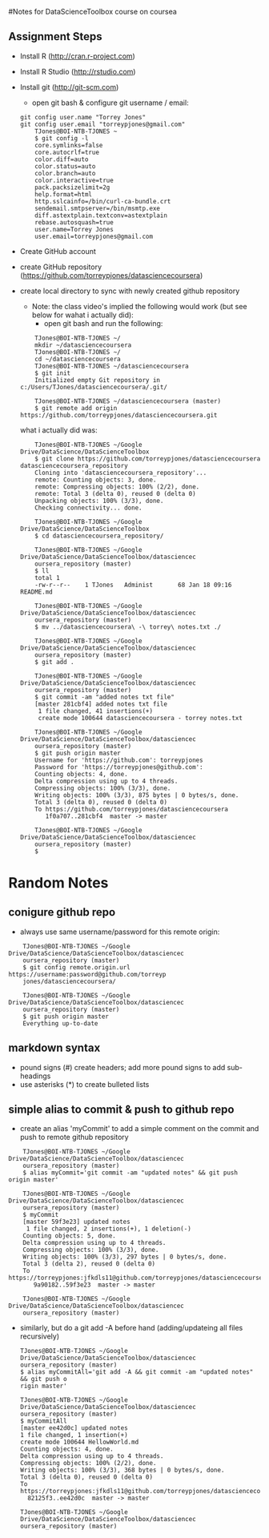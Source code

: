 #Notes for DataScienceToolbox course on coursea

## Assignment Steps
 - Install R (http://cran.r-project.com)
 - Install R Studio (http://rstudio.com)
 - Install git (http://git-scm.com)
	- open git bash & configure git username / email:
	```
	git config user.name "Torrey Jones"
	git config user.email "torreypjones@gmail.com"
		TJones@BOI-NTB-TJONES ~
		$ git config -l
		core.symlinks=false
		core.autocrlf=true
		color.diff=auto
		color.status=auto
		color.branch=auto
		color.interactive=true
		pack.packsizelimit=2g
		help.format=html
		http.sslcainfo=/bin/curl-ca-bundle.crt
		sendemail.smtpserver=/bin/msmtp.exe
		diff.astextplain.textconv=astextplain
		rebase.autosquash=true
		user.name=Torrey Jones
		user.email=torreypjones@gmail.com
	```
 - Create GitHub account
 - create GitHub repository (https://github.com/torreypjones/datasciencecoursera)
 - create local directory to sync with newly created github repository
	- Note: the class video's implied the following would work (but see below for wahat i actually did):
		- open git bash and run the following:
	```
		TJones@BOI-NTB-TJONES ~/
		mkdir ~/datasciencecoursera
		TJones@BOI-NTB-TJONES ~/
		cd ~/datasciencecoursera
		TJones@BOI-NTB-TJONES ~/datasciencecoursera
		$ git init
		Initialized empty Git repository in c:/Users/TJones/datasciencecoursera/.git/

		TJones@BOI-NTB-TJONES ~/datasciencecoursera (master)
		$ git remote add origin https://github.com/torreypjones/datasciencecoursera.git
	```
		
	what i actually did was:
	```
		TJones@BOI-NTB-TJONES ~/Google Drive/DataScience/DataScienceToolbox
		$ git clone https://github.com/torreypjones/datasciencecoursera datasciencecoursera_repository
		Cloning into 'datasciencecoursera_repository'...
		remote: Counting objects: 3, done.
		remote: Compressing objects: 100% (2/2), done.
		remote: Total 3 (delta 0), reused 0 (delta 0)
		Unpacking objects: 100% (3/3), done.
		Checking connectivity... done.

		TJones@BOI-NTB-TJONES ~/Google Drive/DataScience/DataScienceToolbox
		$ cd datasciencecoursera_repository/

		TJones@BOI-NTB-TJONES ~/Google Drive/DataScience/DataScienceToolbox/datasciencec
		oursera_repository (master)
		$ ll
		total 1
		-rw-r--r--    1 TJones   Administ       68 Jan 18 09:16 README.md

		TJones@BOI-NTB-TJONES ~/Google Drive/DataScience/DataScienceToolbox/datasciencec
		oursera_repository (master)
		$ mv ../datasciencecoursera\ -\ torrey\ notes.txt ./

		TJones@BOI-NTB-TJONES ~/Google Drive/DataScience/DataScienceToolbox/datasciencec
		oursera_repository (master)
		$ git add .

		TJones@BOI-NTB-TJONES ~/Google Drive/DataScience/DataScienceToolbox/datasciencec
		oursera_repository (master)
		$ git commit -am "added notes txt file"
		[master 281cbf4] added notes txt file
		 1 file changed, 41 insertions(+)
		 create mode 100644 datasciencecoursera - torrey notes.txt

		TJones@BOI-NTB-TJONES ~/Google Drive/DataScience/DataScienceToolbox/datasciencec
		oursera_repository (master)
		$ git push origin master
		Username for 'https://github.com': torreypjones
		Password for 'https://torreypjones@github.com':
		Counting objects: 4, done.
		Delta compression using up to 4 threads.
		Compressing objects: 100% (3/3), done.
		Writing objects: 100% (3/3), 875 bytes | 0 bytes/s, done.
		Total 3 (delta 0), reused 0 (delta 0)
		To https://github.com/torreypjones/datasciencecoursera
		   1f0a707..281cbf4  master -> master

		TJones@BOI-NTB-TJONES ~/Google Drive/DataScience/DataScienceToolbox/datasciencec
		oursera_repository (master)
		$
	```

# Random Notes
## conigure github repo
 -  always use same username/password for this remote origin:		
```
	TJones@BOI-NTB-TJONES ~/Google Drive/DataScience/DataScienceToolbox/datasciencec
	oursera_repository (master)
	$ git config remote.origin.url https://username:password@github.com/torreyp
	jones/datasciencecoursera/

	TJones@BOI-NTB-TJONES ~/Google Drive/DataScience/DataScienceToolbox/datasciencec
	oursera_repository (master)
	$ git push origin master
	Everything up-to-date
```	
## markdown syntax
 - pound signs (#) create headers; add more pound signs to add sub-headings
 - use asterisks (*) to create bulleted lists

## simple alias to commit & push to github repo
 - create an alias 'myCommit' to add a simple comment on the commit and push to remote github repository
```
	TJones@BOI-NTB-TJONES ~/Google Drive/DataScience/DataScienceToolbox/datasciencec
	oursera_repository (master)
	$ alias myCommit='git commit -am "updated notes" && git push origin master'

	TJones@BOI-NTB-TJONES ~/Google Drive/DataScience/DataScienceToolbox/datasciencec
	oursera_repository (master)
	$ myCommit
	[master 59f3e23] updated notes
	 1 file changed, 2 insertions(+), 1 deletion(-)
	Counting objects: 5, done.
	Delta compression using up to 4 threads.
	Compressing objects: 100% (3/3), done.
	Writing objects: 100% (3/3), 297 bytes | 0 bytes/s, done.
	Total 3 (delta 2), reused 0 (delta 0)
	To https://torreypjones:jfkdls11@github.com/torreypjones/datasciencecoursera/
	   9a90182..59f3e23  master -> master

	TJones@BOI-NTB-TJONES ~/Google Drive/DataScience/DataScienceToolbox/datasciencec
	oursera_repository (master)
```
 - similarly, but do a git add -A before hand (adding/updateing all files recursively)
	 ```
	 TJones@BOI-NTB-TJONES ~/Google Drive/DataScience/DataScienceToolbox/datasciencec
	oursera_repository (master)
	$ alias myCommitAll='git add -A && git commit -am "updated notes" && git push o
	rigin master'

	TJones@BOI-NTB-TJONES ~/Google Drive/DataScience/DataScienceToolbox/datasciencec
	oursera_repository (master)
	$ myCommitAll
	[master ee42d0c] updated notes
	 1 file changed, 1 insertion(+)
	 create mode 100644 HellowWorld.md
	Counting objects: 4, done.
	Delta compression using up to 4 threads.
	Compressing objects: 100% (2/2), done.
	Writing objects: 100% (3/3), 368 bytes | 0 bytes/s, done.
	Total 3 (delta 0), reused 0 (delta 0)
	To https://torreypjones:jfkdls11@github.com/torreypjones/datasciencecoursera/
	   82125f3..ee42d0c  master -> master

	TJones@BOI-NTB-TJONES ~/Google Drive/DataScience/DataScienceToolbox/datasciencec
	oursera_repository (master)
	```